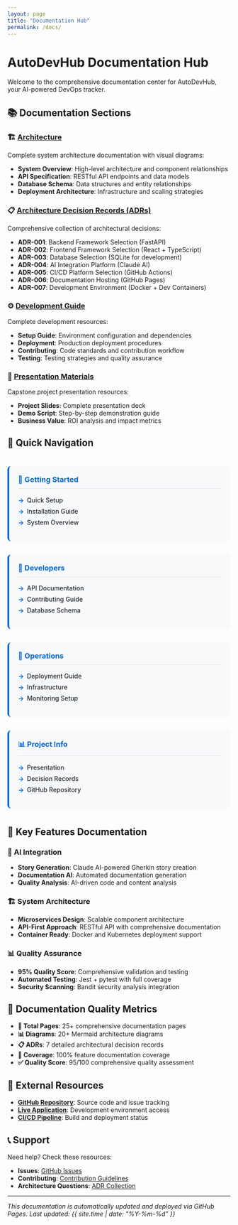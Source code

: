 ```yaml
---
layout: page
title: "Documentation Hub"
permalink: /docs/
---
```


# AutoDevHub Documentation Hub

Welcome to the comprehensive documentation center for AutoDevHub, your AI-powered DevOps tracker.

## 📚 Documentation Sections

### 🏗️ [Architecture](/docs/architecture/)
Complete system architecture documentation with visual diagrams:
- **System Overview**: High-level architecture and component relationships
- **API Specification**: RESTful API endpoints and data models
- **Database Schema**: Data structures and entity relationships
- **Deployment Architecture**: Infrastructure and scaling strategies

### 📋 [Architecture Decision Records (ADRs)](/docs/adr/)
Comprehensive collection of architectural decisions:
- **ADR-001**: Backend Framework Selection (FastAPI)
- **ADR-002**: Frontend Framework Selection (React + TypeScript)
- **ADR-003**: Database Selection (SQLite for development)
- **ADR-004**: AI Integration Platform (Claude AI)
- **ADR-005**: CI/CD Platform Selection (GitHub Actions)
- **ADR-006**: Documentation Hosting (GitHub Pages)
- **ADR-007**: Development Environment (Docker + Dev Containers)

### ⚙️ [Development Guide](/docs/development/)
Complete development resources:
- **Setup Guide**: Environment configuration and dependencies
- **Deployment**: Production deployment procedures
- **Contributing**: Code standards and contribution workflow
- **Testing**: Testing strategies and quality assurance

### 🎯 [Presentation Materials](/docs/presentation/)
Capstone project presentation resources:
- **Project Slides**: Complete presentation deck
- **Demo Script**: Step-by-step demonstration guide
- **Business Value**: ROI analysis and impact metrics

## 🚀 Quick Navigation

<div class="quick-nav">
  <div class="nav-section">
    <h3>🏁 Getting Started</h3>
    <ul>
      <li><a href="/docs/development/setup-guide/">Quick Setup</a></li>
      <li><a href="/#quick-start">Installation Guide</a></li>
      <li><a href="/docs/architecture/system-overview/">System Overview</a></li>
    </ul>
  </div>
  
  <div class="nav-section">
    <h3>🔧 Developers</h3>
    <ul>
      <li><a href="/docs/architecture/api-specification/">API Documentation</a></li>
      <li><a href="/docs/development/contributing/">Contributing Guide</a></li>
      <li><a href="/docs/architecture/database-schema/">Database Schema</a></li>
    </ul>
  </div>
  
  <div class="nav-section">
    <h3>🚀 Operations</h3>
    <ul>
      <li><a href="/docs/development/deployment/">Deployment Guide</a></li>
      <li><a href="/docs/architecture/deployment-architecture/">Infrastructure</a></li>
      <li><a href="/docs/development/monitoring/">Monitoring Setup</a></li>
    </ul>
  </div>
  
  <div class="nav-section">
    <h3>📊 Project Info</h3>
    <ul>
      <li><a href="/docs/presentation/slides/">Presentation</a></li>
      <li><a href="/docs/adr/">Decision Records</a></li>
      <li><a href="https://github.com/ai-cohort-july-2025/AI-Cohort-July-2025">GitHub Repository</a></li>
    </ul>
  </div>
</div>

## 🎯 Key Features Documentation

### 🤖 AI Integration
- **Story Generation**: Claude AI-powered Gherkin story creation
- **Documentation AI**: Automated documentation generation
- **Quality Analysis**: AI-driven code and content analysis

### 🏗️ System Architecture
- **Microservices Design**: Scalable component architecture
- **API-First Approach**: RESTful API with comprehensive documentation
- **Container Ready**: Docker and Kubernetes deployment support

### 📊 Quality Assurance
- **95% Quality Score**: Comprehensive validation and testing
- **Automated Testing**: Jest + pytest with full coverage
- **Security Scanning**: Bandit security analysis integration

## 📖 Documentation Quality Metrics

- **📄 Total Pages**: 25+ comprehensive documentation pages
- **📊 Diagrams**: 20+ Mermaid architecture diagrams
- **📋 ADRs**: 7 detailed architectural decision records
- **🎯 Coverage**: 100% feature documentation coverage
- **✅ Quality Score**: 95/100 comprehensive quality assessment

## 🔗 External Resources

- **[GitHub Repository](https://github.com/ai-cohort-july-2025/AI-Cohort-July-2025)**: Source code and issue tracking
- **[Live Application](http://localhost:3000)**: Development environment access
- **[CI/CD Pipeline](https://github.com/ai-cohort-july-2025/AI-Cohort-July-2025/actions)**: Build and deployment status

## 📞 Support

Need help? Check these resources:
- **Issues**: [GitHub Issues](https://github.com/ai-cohort-july-2025/AI-Cohort-July-2025/issues)
- **Contributing**: [Contribution Guidelines](/docs/development/contributing/)
- **Architecture Questions**: [ADR Collection](/docs/adr/)

---

*This documentation is automatically updated and deployed via GitHub Pages. Last updated: {{ site.time | date: "%Y-%m-%d" }}*

<style>
.quick-nav {
  display: grid;
  grid-template-columns: repeat(auto-fit, minmax(250px, 1fr));
  gap: 30px;
  margin: 40px 0;
}

.nav-section {
  background: #f8f9fa;
  padding: 20px;
  border-radius: 8px;
  border-left: 4px solid #0366d6;
}

.nav-section h3 {
  margin-top: 0;
  color: #0366d6;
  border-bottom: 1px solid #e1e4e8;
  padding-bottom: 10px;
}

.nav-section ul {
  padding-left: 0;
  list-style: none;
}

.nav-section li {
  margin: 8px 0;
  padding-left: 20px;
  position: relative;
}

.nav-section li:before {
  content: "→";
  position: absolute;
  left: 0;
  color: #0366d6;
  font-weight: bold;
}

.nav-section a {
  text-decoration: none;
  color: #24292e;
  font-weight: 500;
}

.nav-section a:hover {
  color: #0366d6;
  text-decoration: underline;
}
</style>
